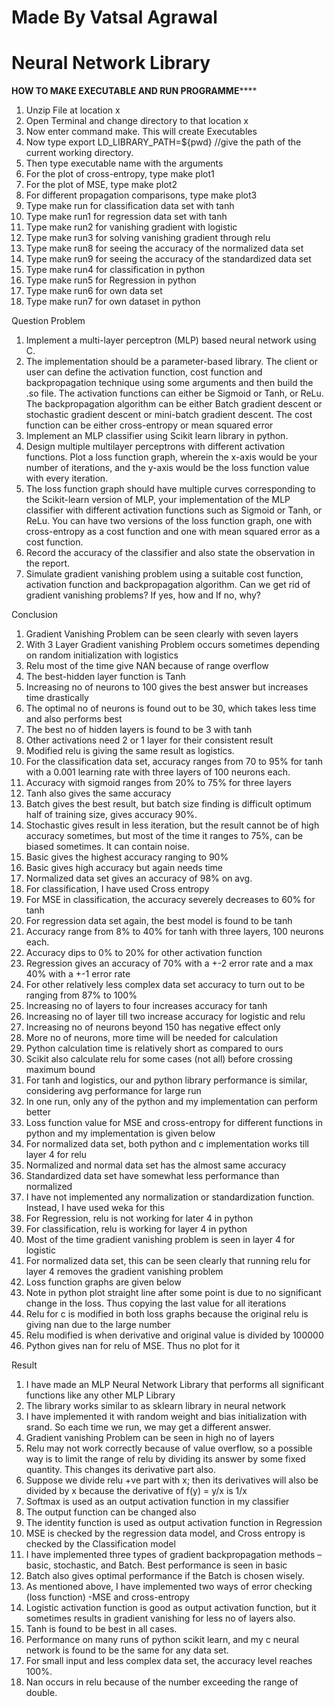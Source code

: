 # Made By Vatsal Agrawal
# Neural Network Library

**************************HOW TO MAKE EXECUTABLE AND RUN PROGRAMME******************************
 1) Unzip File at location x
2) Open Terminal and change directory to that location x
3) Now enter command make.
This will create Executables
4) Now type
export LD_LIBRARY_PATH=${pwd} //give the path of the current
working directory.
5) Then type executable name with the arguments
6) For the plot of cross-entropy, type make plot1
7) For the plot of MSE, type make plot2
8) For different propagation comparisons, type make plot3
9) Type make run for classification data set with tanh
10) Type make run1 for regression data set with tanh
11) Type make run2 for vanishing gradient with logistic
12) Type make run3 for solving vanishing gradient through relu
13) Type make run8 for seeing the accuracy of the normalized data
set
14) Type make run9 for seeing the accuracy of the standardized data
set
15) Type make run4 for classification in python
16) Type make run5 for Regression in python
17) Type make run6 for own data set
18) Type make run7 for own dataset in python


Question Problem
1. Implement a multi-layer perceptron (MLP) based neural network using C.
2. The implementation should be a parameter-based library. The client or user can
define the activation function, cost function and backpropagation technique
using some arguments and then build the <library-file>.so file. The activation
functions can either be Sigmoid or Tanh, or ReLu. The backpropagation
algorithm can be either Batch gradient descent or stochastic gradient descent or
mini-batch gradient descent. The cost function can be either cross-entropy or
mean squared error
3. Implement an MLP classifier using Scikit learn library in python.
4. Design multiple multilayer perceptrons with different activation functions. Plot a
loss function graph, wherein the x-axis would be your number of iterations, and
the y-axis would be the loss function value with every iteration.
5. The loss function graph should have multiple curves corresponding to the
Scikit-learn version of MLP, your implementation of the MLP classifier with
different activation functions such as Sigmoid or Tanh, or ReLu. You can have
two versions of the loss function graph, one with cross-entropy as a cost function
and one with mean squared error as a cost function.
6. Record the accuracy of the classifier and also state the observation in the report.
7. Simulate gradient vanishing problem using a suitable cost function, activation
function and backpropagation algorithm. Can we get rid of gradient vanishing
problems? If yes, how and If no, why?

Conclusion
1. Gradient Vanishing Problem can be seen clearly with seven
layers
2. With 3 Layer Gradient vanishing Problem occurs sometimes
depending on random initialization with logistics
3. Relu most of the time give NAN because of range overflow
4. The best-hidden layer function is Tanh
5. Increasing no of neurons to 100 gives the best answer but
increases time drastically
6. The optimal no of neurons is found out to be 30, which takes less
time and also performs best
7. The best no of hidden layers is found to be 3 with tanh
8. Other activations need 2 or 1 layer for their consistent result
9. Modified relu is giving the same result as logistics.
10. For the classification data set, accuracy ranges from 70 to 95%
for tanh with a 0.001 learning rate with three layers of 100
neurons each.
11. Accuracy with sigmoid ranges from 20% to 75% for three layers
12. Tanh also gives the same accuracy
13. Batch gives the best result, but batch size finding is difficult
optimum half of training size, gives accuracy 90%.
14. Stochastic gives result in less iteration, but the result cannot be
of high accuracy sometimes, but most of the time it ranges to
75%, can be biased sometimes. It can contain noise.
15. Basic gives the highest accuracy ranging to 90%
16. Basic gives high accuracy but again needs time
17. Normalized data set gives an accuracy of 98% on avg.
18. For classification, I have used Cross entropy
19. For MSE in classification, the accuracy severely decreases to 60%
for tanh
20. For regression data set again, the best model is found to be tanh
21. Accuracy range from 8% to 40% for tanh with three layers, 100
neurons each.
22. Accuracy dips to 0% to 20% for other activation function
23. Regression gives an accuracy of 70% with a +-2 error rate and a
max 40% with a +-1 error rate
24. For other relatively less complex data set accuracy to turn out to
be ranging from 87% to 100%
25. Increasing no of layers to four increases accuracy for tanh
26. Increasing no of layer till two increase accuracy for logistic and
relu
27. Increasing no of neurons beyond 150 has negative effect only
28. More no of neurons, more time will be needed for calculation
29. Python calculation time is relatively short as compared to ours
30. Scikit also calculate relu for some cases (not all) before crossing
maximum bound
31. For tanh and logistics, our and python library performance is
similar, considering avg performance for large run
32. In one run, only any of the python and my implementation can
perform better
33. Loss function value for MSE and cross-entropy for different
functions in python and my implementation is given below
34. For normalized data set, both python and c implementation
works till layer 4 for relu
35. Normalized and normal data set has the almost same accuracy
36. Standardized data set have somewhat less performance than
normalized
37. I have not implemented any normalization or standardization
function. Instead, I have used weka for this
38. For Regression, relu is not working for later 4 in python
39. For classification, relu is working for layer 4 in python
40. Most of the time gradient vanishing problem is seen in layer 4
for logistic
41. For normalized data set, this can be seen clearly that running
relu for layer 4 removes the gradient vanishing problem
42. Loss function graphs are given below
43. Note in python plot straight line after some point is due to no
significant change in the loss. Thus copying the last value for all
iterations
44. Relu for c is modified in both loss graphs because the original
relu is giving nan due to the large number
45. Relu modified is when derivative and original value is divided by
100000
46. Python gives nan for relu of MSE. Thus no plot for it



Result
1) I have made an MLP Neural Network Library that performs all
significant functions like any other MLP Library
2) The library works similar to as sklearn library in neural network
3) I have implemented it with random weight and bias initialization with
srand. So each time we run, we may get a different answer.
4) Gradient vanishing Problem can be seen in high no of layers
5) Relu may not work correctly because of value overflow, so a possible
way is to limit the range of relu by dividing its answer by some fixed
quantity. This changes its derivative part also.
6) Suppose we divide relu +ve part with x; then its derivatives will also be
divided by x because the derivative of f(y) = y/x is 1/x
7) Softmax is used as an output activation function in my classifier
8) The output function can be changed also
9) The identity function is used as output activation function in
Regression
10) MSE is checked by the regression data model, and Cross entropy is
checked by the Classification model
11) I have implemented three types of gradient backpropagation methods
– basic, stochastic, and Batch. Best performance is seen in basic
12) Batch also gives optimal performance if the Batch is chosen wisely.
13) As mentioned above, I have implemented two ways of error checking
(loss function) -MSE and cross-entropy
14) Logistic activation function is good as output activation function, but
it sometimes results in gradient vanishing for less no of layers also.
15) Tanh is found to be best in all cases.
16) Performance on many runs of python scikit learn, and my c neural
network is found to be the same for any data set.
17) For small input and less complex data set, the accuracy level reaches
100%.
18) Nan occurs in relu because of the number exceeding the range of
double.



